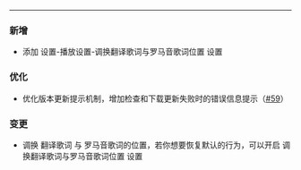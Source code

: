 
---

### 新增

- 添加 设置-播放设置-调换翻译歌词与罗马音歌词位置 设置

### 优化

- 优化版本更新提示机制，增加检查和下载更新失败时的错误信息提示（[#59](https://github.com/any-listen/any-listen/issues/59)）

### 变更

- 调换 翻译歌词 与 罗马音歌词的位置，若你想要恢复默认的行为，可以开启 调换翻译歌词与罗马音歌词位置 设置
